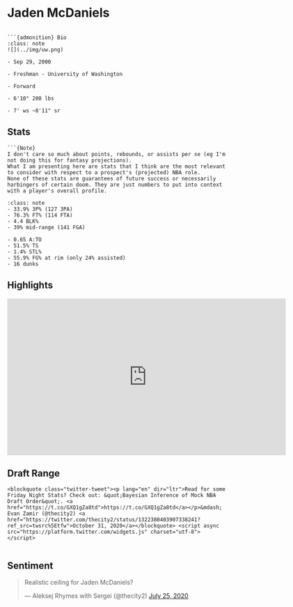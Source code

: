 Jaden McDaniels
===
```{image} ../img/jaden_mcdaniels.jpg
```

```{margin}
```{admonition} Bio
:class: note
![](../img/uw.png)

- Sep 29, 2000

- Freshman - University of Washington

- Forward

- 6'10" 200 lbs

- 7' ws ~8'11" sr
```

## Stats
```{margin}
```{Note}
I don't care so much about points, rebounds, or assists per se (eg I'm not doing this for fantasy projections). 
What I am presenting here are stats that I think are the most relevant to consider with respect to a prospect's (projected) NBA role.
None of these stats are guarantees of future success or necessarily harbingers of certain doom. They are just numbers to put into context with a player's overall profile.
```

```{admonition} Noteworthy
:class: note
- 33.9% 3P% (127 3PA)
- 76.3% FT% (114 FTA)
- 4.4 BLK%
- 39% mid-range (141 FGA)
```

```{Caution}
- 0.65 A:TO
- 51.5% TS
- 1.4% STL%
- 55.9% FG% at rim (only 24% assisted)
- 16 dunks
```

## Highlights
<iframe width="640" height="360" src="https://www.youtube.com/embed/Jgg0eWYo2ik" frameborder="0" allow="accelerometer; autoplay; encrypted-media; gyroscope; picture-in-picture" allowfullscreen></iframe>

## Draft Range
```{margin}
<blockquote class="twitter-tweet"><p lang="en" dir="ltr">Read for some Friday Night Stats? Check out: &quot;Bayesian Inference of Mock NBA Draft Order&quot;. <a href="https://t.co/GXQ1gZa8td">https://t.co/GXQ1gZa8td</a></p>&mdash; Evan Zamir (@thecity2) <a href="https://twitter.com/thecity2/status/1322380403907338241?ref_src=twsrc%5Etfw">October 31, 2020</a></blockquote> <script async src="https://platform.twitter.com/widgets.js" charset="utf-8"></script>
```

```{image} ../plrange/jaden_mcdaniels.png
```


## Sentiment

<blockquote class="twitter-tweet"><p lang="en" dir="ltr">Realistic ceiling for Jaden McDaniels?</p>&mdash; Aleksej Rhymes with Sergei (@thecity2) <a href="https://twitter.com/thecity2/status/1287066362762805249?ref_src=twsrc%5Etfw">July 25, 2020</a></blockquote> <script async src="https://platform.twitter.com/widgets.js" charset="utf-8"></script>